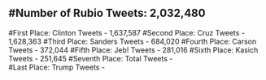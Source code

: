 #Number of Rubio Tweets: 2,032,480
---
#First Place: Clinton Tweets - 1,637,587
#Second Place: Cruz Tweets - 1,628,363
#Third Place: Sanders Tweets - 684,020
#Fourth Place: Carson Tweets - 372,044
#Fifth Place: Jeb! Tweets - 281,016
#Sixth Place: Kasich Tweets - 251,645
#Seventh Place: Total Tweets -  
#Last Place: Trump Tweets - 
